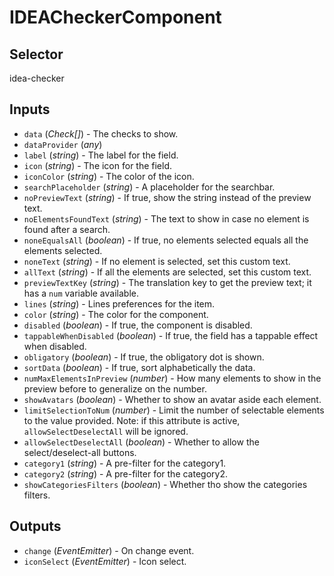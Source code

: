 # IDEACheckerComponent

## Selector

idea-checker

## Inputs

- `data` (*Check[]*) - The checks to show.
- `dataProvider` (*any*) 
- `label` (*string*) - The label for the field.
- `icon` (*string*) - The icon for the field.
- `iconColor` (*string*) - The color of the icon.
- `searchPlaceholder` (*string*) - A placeholder for the searchbar.
- `noPreviewText` (*string*) - If true, show the string instead of the preview text.
- `noElementsFoundText` (*string*) - The text to show in case no element is found after a search.
- `noneEqualsAll` (*boolean*) - If true, no elements selected equals all the elements selected.
- `noneText` (*string*) - If no element is selected, set this custom text.
- `allText` (*string*) - If all the elements are selected, set this custom text.
- `previewTextKey` (*string*) - The translation key to get the preview text; it has a `num` variable available.
- `lines` (*string*) - Lines preferences for the item.
- `color` (*string*) - The color for the component.
- `disabled` (*boolean*) - If true, the component is disabled.
- `tappableWhenDisabled` (*boolean*) - If true, the field has a tappable effect when disabled.
- `obligatory` (*boolean*) - If true, the obligatory dot is shown.
- `sortData` (*boolean*) - If true, sort alphabetically the data.
- `numMaxElementsInPreview` (*number*) - How many elements to show in the preview before to generalize on the number.
- `showAvatars` (*boolean*) - Whether to show an avatar aside each element.
- `limitSelectionToNum` (*number*) - Limit the number of selectable elements to the value provided.
Note: if this attribute is active, `allowSelectDeselectAll` will be ignored.
- `allowSelectDeselectAll` (*boolean*) - Whether to allow the select/deselect-all buttons.
- `category1` (*string*) - A pre-filter for the category1.
- `category2` (*string*) - A pre-filter for the category2.
- `showCategoriesFilters` (*boolean*) - Whether tho show the categories filters.

## Outputs

- `change` (*EventEmitter<void>*) - On change event.
- `iconSelect` (*EventEmitter<void>*) - Icon select.
